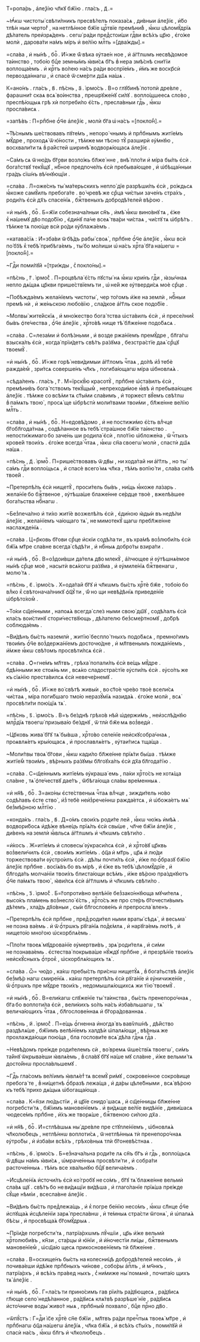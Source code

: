 Т=ропа́рь , а҆леѯі́ю чл҃кꙋ бж҃їю . гла́съ , д҃ .=

~Ꙗ҆́кѡ чистоты̀ свѣти́лникъ пресвѣ́телъ показа́сѧ , ди́вныи а҆леѯі́є , и҆́бо тлѣ́н ныи черто́г̾ , на нетлѣ́нное бж҃їе црⷭ҇твїе премѣни́в̾ , ꙗ҆́кѡ цѣломꙋ́дрїѧ дѣ́латель преи҆зрѧ́денъ . сегѡ̀ ра́ди пред̾стои́ши гдⷭ҇ви всѣ́хъ цр҃ю , є҆го́же молѝ , дарова́ти на́мъ мі́ръ и҆ ве́лїю млⷭ҇ть =[два́жды].=

=сла́ва , и҆ ны́нѣ , боⷢ҇ . И҆́=же ѿ́ вѣка ᲂу҆тае́н ное , и҆ а҆́гг҃лѡмъ несвѣ́домое та́инство , тобо́ю бцⷣе земны́мъ ꙗ҆ви́сѧ бг҃ъ в̾ нера змѣ́снѣ сни́тїи воплоща́емъ . и҆ крⷭ҇тъ во́лею на́съ ра́ди воспрїе́мъ , и҆́мъ же воскр҃сѝ первозда́ннагѡ , и҆ спасѐ ѿ сме́рти дш҃ѧ на́шѧ .

К=ано́нъ . гла́съ , в҃ . пѣ́снь , а҃ . і҆рмо́съ . В=о глꙋбинѣ̀ потопѝ дре́вле , фараѡни́т скаѧ всѧ̀ во́инства , преѡрꙋже́нꙋ си́лꙋ . вопло́щшеесѧ сло́во , преспѣ́ющыѧ грѣ хѝ потреби́ло є҆́сть , пресла́вныи гдⷭ҇ь , ꙗ҆́кѡ просла́висѧ .

=запѣ́въ : П=рпⷣбне ѻ҆́ч҃е а҆леѯі́є , молѝ бг҃а ѡ҆ на́съ =[покло́н̾].=

~Тѣ́снымъ ше́ствовавъ пꙋте́мъ , непоро́ чнымъ и҆ прпⷣбнымъ житїе́мъ мꙋ́дре , проходѧ̀ ѿ ю҆́ности , тѣ́мже ми тѣсно тꙋ̀ разширѝ ᲂу҆́мнꙋю , восхвали́ти тѧ в̾ ра́йстей ширинѣ̀ водворѧ́ющасѧ а҆леѯі́є .

~Са́мъ сѧ ѿ ню́дъ бг҃ови возло́жь бл҃же́ нне , внѣ̀ пло́ти и҆ мі́ра бы́лъ є҆сѝ . бога́тствꙋ текꙋ́щꙋ , нбⷭ҇ное предпоче́лъ є҆сѝ пребыва́ющее , и҆ ѡ҆бѣща́нныи гра́дъ сїѡ́нъ вѣ́чнꙋющїи .

=сла́ва . Л=оже́снъ ты̀ ма́терьскихъ непло́ дїе разрѣши́лъ є҆сѝ , ро́ждьсѧ ꙗ҆́коже самꙋ́илъ пребога́те . во́ чревѣ же срⷣца чи́стыи заче́нъ стра́хъ , роди́лъ є҆сѝ дх҃ъ спасе́нїѧ , бжⷭ҇твеныхъ добродѣ́телей вѣ́рою .

=и҆ ны́нѣ , боⷢ҇ . Б=ж҃їи собезнача́лныи сн҃ъ , и҆мѣ̀ ꙗ҆́кѡ вино́внꙋ тѧ , є҆́же к̾ на́шемꙋ дв҃о подо́бїю , є҆ди́нꙋ па́че всеѧ̀ тва́ри чи́стаѧ , чи́стꙋ тѧ ѡ҆брѣ́тъ . тѣ́мже тѧ пою́ще всѝ ро́ди ᲂу҆блажа́емъ .

=катава́сїѧ : И҆=зба́ви ѿ бѣ́дъ рабы̀ своѧ̀ , прпⷣбне ѻ҆́ч҃е а҆леѯі́є , ꙗ҆́кѡ всѝ по́ бз҃ѣ к̾ тебѣ̀ прибѣга́емъ , ты́ бо мо́лиши ѡ҆ на́съ хрⷭ҇та̀ бг҃а на́шегѡ =[покло́н̾].=

~Гдⷭ҇и поми́лꙋй =[три́жды , с̾ покло́ны].=

=пѣ́снь , г҃ . і҆рмо́с̾ . П=роцвѣла̀ є҆́сть пꙋсты́ нѧ ꙗ҆́кѡ кри́нъ гдⷭ҇и , ꙗ҆зы́чнаѧ непло дѧ́щаѧ цр҃кви прише́ствїемъ ти , ѡ҆ не́й же ᲂу҆тверди́сѧ моѐ срⷣце .

~Побѣжда́емъ жела́нїемъ чистоты̀ , чер то́гомъ и҆́же на землѝ , нбⷭ҇ныи премѣ нѝ , и҆ же́ньскою любо́вїю , сла́дкое а҆́гг҃ль ское подо́бїе .

~Молвы̀ жите́йскїѧ , и҆ мно́жество бога́ тства ѡ҆ста́вилъ є҆сѝ , и҆ пресе́лник̾ бы́въ ѻ҆те́чества , ѻ҆́ч҃е а҆леѯі́є , хрⷭ҇то́вѣ нище тѣ̀ бл҃же́нне подо́бѧсѧ .

=сла́ва . С=леза́ми и҆ болѣ́зньми , и҆ возде ржа́нїемъ премꙋ́дре , бл҃га́гѡ взыска́лъ є҆сѝ , когда̀ прїи́детъ свѣ́тъ ра́зꙋма , безстра́стїе даѧ̀ срⷣцꙋ твоемꙋ̀ .

=и҆ ны́нѣ , боⷢ҇ . И҆́=же горѣ̀ неви́димыи а҆́гг҃ломъ чⷭ҇таѧ , до́лѣ и҆з̾ тебѐ ражда́ем̾ , зри́тсѧ соверше́нъ чл҃къ , погиба́ющагѡ мі́ра ѡ҆бновлѧ́ѧ .

=сѣда́ленъ . гла́съ , г҃ . М=їрскꙋ́ю красотꙋ̀ , прпⷣбне ѡ҆ста́вилъ є҆сѝ , премѣни́въ бога́ тствомъ текꙋ́щым̾ , непреходи́мое ꙗ҆́вѣ и҆ пребыва́ющеє а҆леѯі́є . тѣ́мже со всѣ́ми тѧ ст҃ы́ми сла́вимъ , и҆ торжест вꙋ́емъ свѣ́тлѡ в̾ па́мѧть твою̀ , просѧ́ ще ѡ҆брѣстѝ моли́твами твои́ми , бл҃же́нне ве́лїю млⷭ҇ть .

=сла́ва , и҆ ны́нѣ , боⷢ҇ . Н=едовѣ́домо , и҆ не постижи́мо є҆́сть влⷣчце бг҃обл҃года́тнаѧ , содѣ́ланное въ тебѣ̀ стра́шное бж҃їе та́инство . непости́жимаго бо заче́нь ши родила̀ є҆сѝ , пло́тїю ѡ҆бложе́на , ѿ чⷭ҇тыхъ крове́й твои́хъ . є҆го́же всегда̀ чⷭ҇таѧ , ꙗ҆́кѡ сн҃а своегѡ̀ молѝ , спастѝ дш҃ѧ на́шѧ .

=пѣ́снь , д҃ . і҆рмоⷭ҇ . П=рише́ствовавъ ѿ дв҃ы , ни хода́тай ни а҆́гг҃лъ , но ты̀ са́мъ гдⷭ҇и вопло́щьсѧ , и҆ спасѐ всего́ мѧ чл҃ка , тѣ́мъ вопїю́ ти , сла́ва си́лѣ твое́й .

~Претерпѣ́лъ є҆сѝ нищетꙋ̀ , проси́тель бы́въ , ни́щь ꙗ҆́коже ла́зарь . жела́нїе бо бжⷭ҇твеное , ᲂу҆тѣша́ше блаже́нне се́рдце твоѐ , вжелѣ́вшее бога́тьства нбⷭ҇нагѡ .

~Без̾печа́лно и҆ ти́хо житїѐ возжелѣ́лъ є҆сѝ , є҆ди́ною ꙗ҆ды́и въ недѣ́ли а҆леѯі́є , жела́нїемъ ча́ющаго тѧ̀ , не мимотекꙋ́ щагѡ пребл҃же́нне наслажде́нїѧ .

=сла́ва . Ц=р҃ковь бг҃ови срⷣце и҆скі́и содѣ́ла ти , въ хра́мѣ воз̾люби́лъ є҆сѝ бж҃їѧ мт҃ре сла́вне всегда̀ сѣдѣ́ти , и҆ нбⷭ҇ныѧ добро́ты взира́ти .

=и҆ ны́нѣ , боⷢ҇ . В=оз̾дои́вши да́телѧ дв҃о млекꙋ̀ , а҆́лчющее и҆ ᲂу҆тѣшнѧ́емое ны́нѣ срⷣце моѐ , насытѝ всѧ́когѡ ра́зꙋма , и҆ ᲂу҆миле́нїѧ бжⷭ҇твенагѡ , молю́ тѧ .

=пѣ́снь , є҃ . і҆рмо́съ . Х=ода́тай бг҃ꙋ и҆ чл҃кѡмъ бы́сть хрⷭ҇тѐ бж҃е , тобо́ю бо влⷣко к̾ свѣтонача́лникꙋ ѻ҆ц҃ꙋ́ ти , ѿ́ но щи невѣ́дѣнїѧ приведе́нїе ѡ҆брѣто́хом̾ .

~То́ки сщ҃е́нными , напоѧ́ѧ всегда̀ сле́з ными свою̀ дш҃ꙋ , содѣ́лалъ є҆сѝ кла́съ вои́стинꙋ стори́чествꙋющь , дѣ́лателю без̾сме́ртномꙋ , до́брѣ соблюда́емь .

~Ви́дѣнъ бы́сть наземлѝ , житїю̀ беспло́ тныхъ подо́бѧсѧ , премно́гимъ твои́мъ ѻ҆́ч҃е воз̾держа́нїемъ досточю́дне , и҆ мл҃твенымъ пожда́нїемъ , и҆́мже ꙗ҆́кѡ свѣ́томъ просвѣти́лсѧ є҆сѝ .

=сла́ва . Ѻ҆=гне́мъ мл҃твъ , грѣха̀ попали́лъ є҆сѝ ве́щь мꙋ́дре . бдѣ́нными же стоѧ́нь ми , всѧ́ко сладостра́стїе ᲂу҆спи́лъ є҆сѝ . ᲂу҆со́пъ же къ сїѧ́нїю преста́вилсѧ є҆сѝ невече́рнемꙋ .

=и҆ ны́нѣ , боⷢ҇ . И҆́=же во́ свѣтѣ живы́и , во ст҃о́е чре́во твоѐ всели́сѧ чи́стаѧ , мі́ра поги́бшаго тмо́ю неразꙋ́мїѧ назида́ѧ . є҆го́же молѝ , всѧ̀ просвѣти́ти пою́щїѧ тѧ̀ .

=пѣ́снь , ѕ҃ . і҆рмо́съ . В=ъ бе́зднѣ грѣхо́в нѣй ѡ҆держи́мъ , неи҆зслѣ́днꙋю млрⷭ҇дїѧ твоегѡ̀ призыва́ю бе́зднꙋ , ѿ тлѝ бж҃е мѧ воз̾ведѝ .

~Цр҃ковь жива̀ бг҃ꙋ тѧ̀ бы́вша , хрⷭ҇то́во селе́нїе неи҆скꙋсобра́чнаѧ , проѧвлѧ́етъ кры́ющасѧ , и҆ прославлѧ́етъ , ᲂу҆таи́тисѧ тща́ща .

~Моли́твы твоѧ̀ бг҃ови , ꙗ҆́кѡ кади́ло бл҃же́нне прїѧ́ти бы́ша . тѣ́мже житїе́м̾ твои́мъ , вѣ́рныхъ ра́зꙋмы бл҃гоꙋха́лъ є҆сѝ дх҃а бл҃года́тїю .

=сла́ва . С=щ҃е́ннымъ житїе́мъ ᲂу҆краша́ емь , па́ки хрⷭ҇то́съ не хотѧ́ща сла́вне , тѧ̀ ѻ҆те́чествꙋ дае́тъ , ѿбѣга́юща сла́вы вре́менныѧ .

=и҆ нн҃ѣ , боⷢ҇ . З=ако́ны є҆сте́ственыѧ чⷭ҇таѧ влⷣчце , зижди́тель но́во содѣ́лавъ є҆сте ство̀ , и҆з̾ тебѐ неи҆з̾рече́ннѡ ражда́етсѧ , и҆ ѡ҆божа́етъ мѧ̀ без̾мѣ́рною млⷭ҇тїю .

=конда́къ . гла́съ , в҃ . Д=о́мъ свои́хъ роди́те лей , ꙗ҆́кѡ чю́жь и҆мѣ́ѧ . водвори́босѧ и҆дѣ́же вѣне́цъ прїѧ́лъ є҆сѝ свы́ше , чл҃че бж҃їи а҆леѯі́є , ди́венъ на землѝ ꙗ҆́вльсѧ а҆́гг҃лѡмъ и҆ чл҃кѡмъ свѣти́ло .

=и҆́косъ . Ж=итїе́мъ и҆ словесы̀ ᲂу҆краси́лсѧ є҆сѝ , и҆ хрⷭ҇то́вꙋ цр҃квь воз̾вели́чилъ є҆сѝ , свои́мъ житїе́мъ . ѻ҆ц҃а и҆ мт҃рь , цр҃ѧ и҆ лю́ди торжествова́ти ᲂу҆стро́илъ є҆сѝ . дѣ́лы почти́лъ є҆сѝ , и҆́же по ѻ҆́бразꙋ бж҃їю а҆леѯі́є прпⷣбне . восїѧ́въ бо въ мі́рѣ , и҆ є҆́же въ тебѣ̀ цѣломꙋ́дрїе , и҆ бл҃года́ть молча́нїи твои́хъ блиста́ющи всѣ́мъ , и҆́же вѣ́рою пра́зднꙋютъ ѻ҆́ч҃е па́мѧть твою̀ , ꙗ҆ви́лсѧ є҆сѝ а҆́гг҃лѡмъ и҆ чл҃кѡмъ свѣти́ло .

=пѣ́снь , з҃ . і҆рмо́с̾ . Б=г҃опроти́вно велѣ́нїе без̾зако́ннꙋюща мꙋчи́телѧ , высо́къ пла́мень воз̾несло̀ є҆́сть , хрⷭ҇то́съ же про сте́ръ бг҃очести́вымъ дѣ́темъ , хла́дъ дх҃о́вныи , сы́и бл҃гослове́нъ и҆ препросла́ вленъ .

~Претерпѣ́лъ є҆сѝ прпⷣбне , пред̾ роди́тел ными враты̀ сѣдѧ̀ , и҆ весьма̀ не позна ва́емь . и҆ ѿ ѻ҆́трѡкъ рꙋга́нїѧ под̾є́млѧ , и҆ нарꙋга́емь лю́тѣ , и҆ нището́ю мно́гою ѡ҆скорблѧ́емь .

~Пло́ти твоеѧ̀ мꙋдрова́нїе ᲂу҆мертви́въ , зрѧ̀ роди́телѧ , и҆ си́ми не познава́емь . є҆стества̀ покрыва́ше нꙋ́ждꙋ прпⷣбне , и҆ презрѣ́нїе твои́хъ неи҆скꙋ́сныхъ ѻ҆́трок̾ , ѡ҆скорблѧ́ющихъ тѧ̀ .

=сла́ва . ѽ= чю́до , ка́кѡ пребы́сть при́снѡ нищетꙋ́ѧ , в̾ бога́тьствѣ а҆леѯі́є без̾мѣ́р нагѡ смире́нїѧ . ка́кѡ претерпѣ́лъ є҆сѝ рꙋга́нїе и҆ ᲂу҆ничиже́нїе , ѿ ѻ҆́трѡкъ пре мꙋ́дре твои́хъ , недомышлѧ́ющихсѧ жи тїю̀ твоемꙋ̀ .

=и҆ ны́нѣ , боⷢ҇ . В=ели́кагѡ слꙋже́нїе ты̀ та́инства , бы́сть пренепоро́чнаѧ , бг҃а бо воплоти́ла є҆сѝ , вели́кихъ ѕо́лъ на́съ и҆зба́вльшагѡ , тѧ̀ велича́ющихъ чⷭ҇таѧ , бл҃гослове́ннаѧ и҆ бг҃ора́дованнаѧ .

=пѣ́снь , и҃ . і҆рмо́с̾ . П=е́щь ѻ҆́гненна и҆ногда̀ въ вавѷлѡ́нѣ , дѣ́йство раздѣлѧ́ше , бж҃їимъ велѣ́нїемъ халдѣ́и ѡ҆палѧ́ющи , вѣ́рныѧ же прохлажда́ющи пою́ща , бла гослови́те всѧ̀ дѣ́ла гдⷭ҇нѧ гдⷭ҇а .

~Невѣ́домъ пре́жде роди́телемъ сѝ , во́ времѧ ѿше́ствїѧ твоегѡ̀ , си́мъ та́йнꙋ ѿкрыва́еши ꙗ҆влѧ́емь , в̾ сла́вꙋ бг҃ꙋ на́ше мꙋ сла́вне , и҆́же вельми́ тѧ досто́йнѡ просла́вльшемꙋ .

~Гдⷭ҇ь гла́сомъ ве́лїимъ ꙗ҆влѧ́ет̾ тѧ всемꙋ̀ ри́мꙋ , сокрове́нное сокро́вище пребога́ те , в̾ ни́щетнѣ ѻ҆́бразѣ лежа́ща , и҆ да́ры цѣле́бными , всѧ̀ вѣ́рою къ тебѣ̀ прихо дѧ́щыѧ ѡ҆богаща́юща .

=сла́ва . К=н҃зи лю́дьстїи , и҆ цр҃їе снидо́ шасѧ , и҆ сщ҃е́нницы бл҃же́нне погребсти́ тѧ , бж҃їимъ манове́нїемъ . и҆ ви́дѧще ве́лїе видѣ́нїе , диви́шасѧ чюдесе́мъ прпⷣбне , и҆́хъ же творѧ́ше , бжⷭ҇твеною си́лою дх҃а .

=и҆ нн҃ѣ , боⷢ҇ . И҆=стлѣ́вшыѧ ны̀ дре́вле пре стꙋпле́нїемъ , ѡ҆бновлѧ́ѧ чл҃колю́бецъ , нетлѣ́ннѡ воплоти́сѧ , ѿ нетлѣ́нныѧ тѝ пренепоро́чнаѧ ᲂу҆тро́бы , и҆ и҆зба́ви всѣ́хъ , грѣхо́вныѧ тлѝ бг҃оневѣ́стнаѧ .

=пѣ́снь , ѳ҃ . і҆рмо́съ . Б=ез̾нача́льна роди́те лѧ сн҃ъ бг҃ъ и҆ гдⷭ҇ь , вопло́щьсѧ ѿ дв҃цы на́мъ ꙗ҆ви́сѧ , ѡ҆мраче́нныѧ просвѣти́ ти , и҆ собра́ти расточе́нныѧ . тѣ́мъ все хва́льнꙋю бцⷣꙋ велича́емъ .

~И҆сцѣле́нїѧ и҆сточи́лъ є҆сѝ ко́ гробꙋ не со́мъ , бг҃ꙋ тѧ̀ блаже́нне вельмѝ сла́вѧ щꙋ . свѣ́тъ бо не ви́дѧщїи ви́дѣша , и҆ глаго́ланїе прїѧ́ша пре́жде сꙋ́ще нѣмі́и , всесла́вне а҆леѯі́є .

~Ви́дѣнъ бы́сть пред̾лежа́щь , и҆ к̾ погре бе́нїю несо́мъ , ꙗ҆́кѡ сл҃нце ѻ҆́ч҃е и҆спꙋща́ѧ и҆сцѣле́нїи зарѧ̀ пресла́внѡ , и҆ те́мныѧ стра́сти ѿгонѧ̀ , и҆ ѡ҆палѧ́ѧ бѣ́сы , и҆ просвѣща́ѧ бг҃омꙋ́дрыѧ .

~Прїи́де погребсти́ тѧ , патрїа́рхѡмъ лꙋ́чшїи , цр҃ь и҆́же вельмѝ хрⷭ҇толюби́въ , кн҃зи , ста́рцы и҆ ю҆́нїи , и҆ и҆́ночестїи ли́цы , бжⷭ҇твенымъ манове́нїем̾ , ѡ҆сщ҃а́ю щесѧ прикоснове́нїемъ тѝ бл҃же́нне .

=сла́ва . В=осхище́нъ бы́сть на колесни́цѣ добродѣ́телей несо́мъ , и҆ почива́еши и҆дѣ́же прпⷣбныхъ чи́нове , собо́ры а҆пⷭ҇лъ , и҆ мч҃нкъ , патрїа́рхъ , и҆ всѣ́хъ пра́вед ныхъ , с̾ ни́миже ны̀ помѧнѝ , почита́ю щихъ тѧ̀ а҆леѯі́є .

=и҆ ны́нѣ , боⷢ҇ . Г=ла́съ ти прино́симъ гав рїи́лъ ра́дꙋющесѧ , ра́дꙋисѧ гл҃юще село̀ недѣ́ланное , ра́дꙋисѧ клѧ́твѣ разрѣше́ нїе , ра́дꙋисѧ и҆сто́чниче воды̀ живо́т ныѧ , прпⷣбным̾ похвало̀ , бцⷣе прⷭ҇но дв҃о .

=ѿпꙋ́стъ : Г=дⷭ҇и і҆с҃е хрⷭ҇тѐ сн҃е бж҃їи , мл҃твъ ра́ди пречⷭ҇тыѧ твоеѧ̀ мт҃ре , и҆ прпⷣбнагѡ ѻ҆ц҃а на́шегѡ а҆леѯі́ѧ , чл҃ка бж҃їѧ , и҆ всѣ́хъ ст҃ы́хъ , поми́лꙋй и҆ спасѝ на́съ , ꙗ҆́кѡ бл҃гъ и҆ чл҃колю́бецъ .

